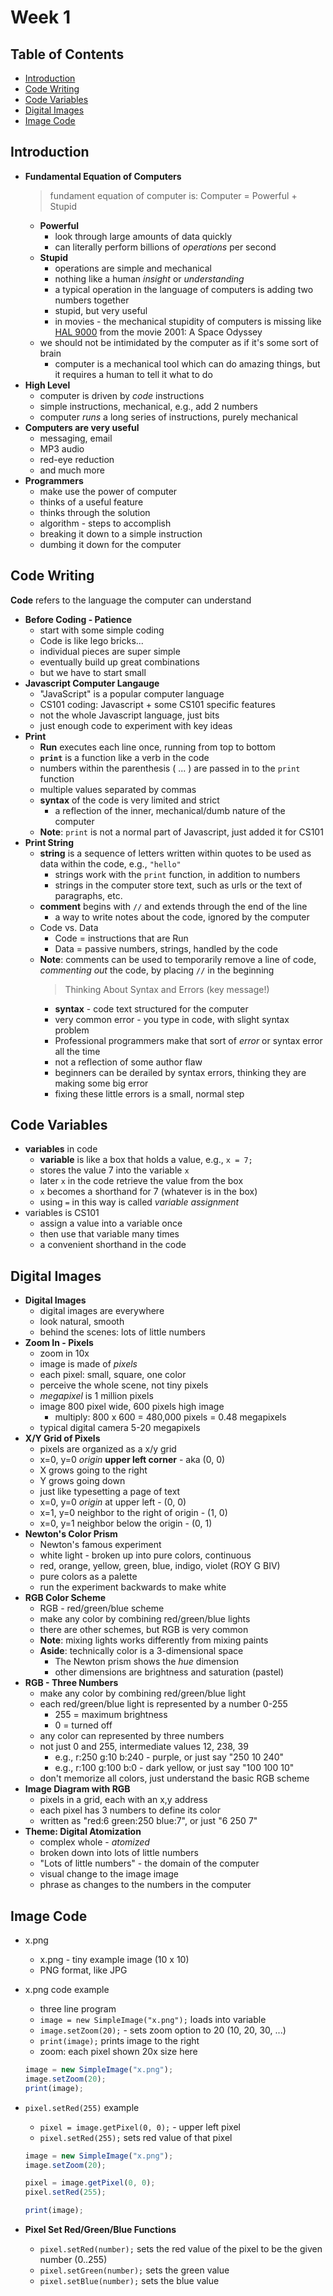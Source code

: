 # Week 1

## Table of Contents <!-- omit in toc -->

- [Introduction](#introduction)
- [Code Writing](#code-writing)
- [Code Variables](#code-variables)
- [Digital Images](#digital-images)
- [Image Code](#image-code)


## Introduction

- **Fundamental Equation of Computers**
  > fundament equation of computer is: Computer = Powerful + Stupid
  - **Powerful**
    - look through large amounts of data quickly
    - can literally perform billions of _operations_ per second
  - **Stupid**
    - operations are simple and mechanical
    - nothing like a human _insight_ or _understanding_
    - a typical operation in the language of computers is adding two numbers together
    - stupid, but very useful
    - in movies - the mechanical stupidity of computers is missing
  like [HAL 9000](http://www.youtube.com/watch?v=HwBmPiOmEGQ#t=31s) from the movie 2001: A Space Odyssey
  - we should not be intimidated by the computer as if it's some sort of brain
    - computer is a mechanical tool which can do amazing things, but it requires a human to tell it what to do
- **High Level**
  - computer is driven by _code_ instructions
  - simple instructions, mechanical, e.g., add 2 numbers
  - computer _runs_ a long series of instructions, purely mechanical
- **Computers are very useful**
  - messaging, email
  - MP3 audio
  - red-eye reduction
  - and much more
- **Programmers**
  - make use the power of computer
  - thinks of a useful feature
  - thinks through the solution
  - algorithm - steps to accomplish
  - breaking it down to a simple instruction
  - dumbing it down for the computer


## Code Writing

**Code** refers to the language the computer can understand

- **Before Coding - Patience**
  - start with some simple coding
  - Code is like lego bricks...
  - individual pieces are super simple
  - eventually build up great combinations
  - but we have to start small
- **Javascript Computer Langauge**
  - "JavaScript" is a popular computer language
  - CS101 coding: Javascript + some CS101 specific features
  - not the whole Javascript language, just bits
  - just enough code to experiment with key ideas
- **Print**
  - **Run** executes each line once, running from top to bottom
  - **`print`** is a function like a verb in the code
  - numbers within the parenthesis ( ... ) are passed in to the `print` function
  - multiple values separated by commas
  - **syntax** of the code is very limited and strict
    - a reflection of the inner, mechanical/dumb nature of the computer
  - **Note**: `print` is not a normal part of Javascript, just added it for CS101
- **Print String**
  - **string** is a sequence of letters written within quotes to be used as data within the code, e.g., `"hello"`
    - strings work with the `print` function, in addition to numbers
    - strings in the computer store text, such as urls or the text of paragraphs, etc.
  - **comment** begins with `//` and extends through the end of the line
    - a way to write notes about the code, ignored by the computer
  - Code vs. Data
    - Code = instructions that are Run
    - Data = passive numbers, strings, handled by the code
  - **Note**: comments can be used to temporarily remove a line of code, _commenting out_ the code, by placing `//` in the beginning
    > Thinking About Syntax and Errors (key message!)
    - **syntax** - code text structured for the computer
    - very common error - you type in code, with slight syntax problem
    - Professional programmers make that sort of _error_ or syntax error all the time
    - not a reflection of some author flaw
    - beginners can be derailed by syntax errors, thinking they are making some big error
    - fixing these little errors is a small, normal step


## Code Variables

- **variables** in code
  - **variable** is like a box that holds a value, e.g., `x = 7;`
  - stores the value 7 into the variable `x`
  - later `x` in the code retrieve the value from the box
  - `x` becomes a shorthand for 7 (whatever is in the box)
  - using `=` in this way is called _variable assignment_
- variables is CS101
  - assign a value into a variable once
  - then use that variable many times
  - a convenient shorthand in the code


## Digital Images

- **Digital Images**
  - digital images are everywhere
  - look natural, smooth
  - behind the scenes: lots of little numbers
- **Zoom In - Pixels**
  - zoom in 10x
  - image is made of _pixels_
  - each pixel: small, square, one color
  - perceive the whole scene, not tiny pixels
  - _megapixel_ is 1 million pixels
  - image 800 pixel wide, 600 pixels high image
    - multiply: 800 x 600 = 480,000 pixels = 0.48 megapixels
  - typical digital camera 5-20 megapixels
- **X/Y Grid of Pixels**
  - pixels are organized as a x/y grid
  - x=0, y=0 _origin_ **upper left corner** - aka (0, 0)
  - X grows going to the right
  - Y grows going down
  - just like typesetting a page of text
  - x=0, y=0 _origin_ at upper left - (0, 0)
  - x=1, y=0 neighbor to the right of origin - (1, 0)
  - x=0, y=1 neighbor below the origin - (0, 1)
- **Newton's Color Prism**
  - Newton's famous experiment
  - white light - broken up into pure colors, continuous
  - red, orange, yellow, green, blue, indigo, violet (ROY G BIV)
  - pure colors as a palette
  - run the experiment backwards to make white
- **RGB Color Scheme**
  - RGB - red/green/blue scheme
  - make any color by combining red/green/blue lights
  - there are other schemes, but RGB is very common
  - **Note**: mixing lights works differently from mixing paints
  - **Aside**: technically color is a 3-dimensional space
    - The Newton prism shows the _hue_ dimension
    - other dimensions are brightness and saturation (pastel)
- **RGB - Three Numbers**
  - make any color by combining red/green/blue light
  - each red/green/blue light is represented by a number 0-255
    - 255 = maximum brightness
    - 0 = turned off
  - any color can represented by three numbers
  - not just 0 and 255, intermediate values 12, 238, 39
    - e.g., r:250 g:10 b:240 - purple, or just say "250 10 240"
    - e.g., r:100 g:100 b:0 - dark yellow, or just say "100 100 10"
  - don't memorize all colors, just understand the basic RGB scheme
- **Image Diagram with RGB**
  - pixels in a grid, each with an x,y address
  - each pixel has 3 numbers to define its color
  - written as "red:6 green:250 blue:7", or just "6 250 7"
- **Theme: Digital Atomization**
  - complex whole - _atomized_
  - broken down into lots of little numbers
  - "Lots of little numbers" - the domain of the computer
  - visual change to the image image
  - phrase as changes to the numbers in the computer


## Image Code

- x.png
  - x.png - tiny example image (10 x 10)
  - PNG format, like JPG
- x.png code example
  - three line program
  - `image = new SimpleImage("x.png");` loads into variable
  - `image.setZoom(20);` - sets zoom option to 20 (10, 20, 30, ...)
  - `print(image);` prints image to the right
  - zoom: each pixel shown 20x size here

  ```js
  image = new SimpleImage("x.png");
  image.setZoom(20);
  print(image);
  ```

- `pixel.setRed(255)` example
  - `pixel = image.getPixel(0, 0);` - upper left pixel
  - `pixel.setRed(255);`  sets red value of that pixel

  ```js
  image = new SimpleImage("x.png");
  image.setZoom(20);

  pixel = image.getPixel(0, 0);
  pixel.setRed(255);

  print(image);
  ```

- **Pixel Set Red/Green/Blue Functions**
  - `pixel.setRed(number);` sets the red value of the pixel to be the given number (0..255)
  - `pixel.setGreen(number);` sets the green value
  - `pixel.setBlue(number);` sets the blue value
